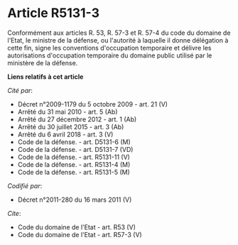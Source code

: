 # Article R5131-3

Conformément aux articles R. 53, R. 57-3 et R. 57-4 du code du domaine de l'Etat, le ministre de la défense, ou l'autorité à
laquelle il donne délégation à cette fin, signe les conventions d'occupation temporaire et délivre les autorisations
d'occupation temporaire du domaine public utilisé par le ministère de la défense.

**Liens relatifs à cet article**

_Cité par_:

  - Décret n°2009-1179 du 5 octobre 2009 - art. 21 (V)
  - Arrêté du 31 mai 2010 - art. 5 (Ab)
  - Arrêté du 27 décembre 2012 - art. 1 (Ab)
  - Arrêté du 30 juillet 2015 - art. 3 (Ab)
  - Arrêté du 6 avril 2018 - art. 3 (V)
  - Code de la défense. - art. D5131-6 (M)
  - Code de la défense. - art. D5131-7 (VD)
  - Code de la défense. - art. R5131-11 (V)
  - Code de la défense. - art. R5131-4 (M)
  - Code de la défense. - art. R5131-5 (M)

_Codifié par_:

  - Décret n°2011-280 du 16 mars 2011 (V)

_Cite_:

  - Code du domaine de l'Etat - art. R53 (V)
  - Code du domaine de l'Etat - art. R57-3 (V)
